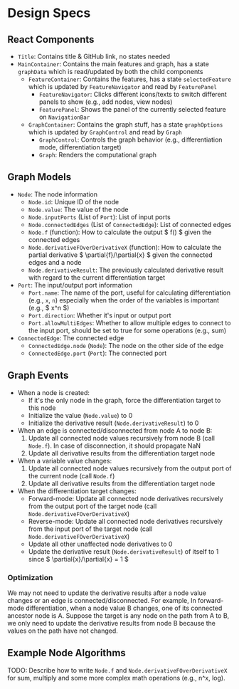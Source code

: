 # Design Specs

## React Components

- `Title`: Contains title & GitHub link, no states needed
- `MainContainer`: Contains the main features and graph, has a state `graphData` which is read/updated by both the child components
    - `FeatureContainer`: Contains the features, has a state `selectedFeature` which is updated by `FeatureNavigator` and read by `FeaturePanel`
        - `FeatureNavigator`: Clicks different icons/texts to switch different panels to show (e.g., add nodes, view nodes)
        - `FeaturePanel`: Shows the panel of the currently selected feature on `NavigationBar`
    - `GraphContainer`: Contains the graph stuff, has a state `graphOptions` which is updated by `GraphControl` and read by `Graph`
        - `GraphControl`: Controls the graph behavior (e.g., differentiation mode, differentiation target)
        - `Graph`: Renders the computational graph

## Graph Models

- `Node`: The node information
    - `Node.id`: Unique ID of the node
    - `Node.value`: The value of the node
    - `Node.inputPorts` (List of `Port`): List of input ports
    - `Node.connectedEdges` (List of `ConnectedEdge`): List of connected edges
    - `Node.f` (function): How to calculate the output $ f() $ given the connected edges
    - `Node.derivativeFOverDerivativeX` (function): How to calculate the partial derivative $ \partial{f}/\partial{x} $ given the connected edges and a node
    - `Node.derivativeResult`: The previously calculated derivative result with regard to the current differentiation target
- `Port`: The input/output port information
    - `Port.name`: The name of the port, useful for calculating differentiation (e.g., `x`, `n`) especially when the order of the variables is important (e.g., $ x^n $)
    - `Port.direction`: Whether it's input or output port
    - `Port.allowMultiEdges`: Whether to allow multiple edges to connect to the input port, should be set to true for some operations (e.g., sum)
- `ConnectedEdge`: The connected edge
    - `ConnectedEdge.node` (`Node`): The node on the other side of the edge
    - `ConnectedEdge.port` (`Port`): The connected port

## Graph Events

- When a node is created:
    - If it's the only node in the graph, force the differentiation target to this node
    - Initialize the value (`Node.value`) to 0
    - Initialize the derivative result (`Node.derivativeResult`) to 0
- When an edge is connected/disconnected from node A to node B:
    1. Update all connected node values recursively from node B (call `Node.f`). In case of disconnection, it should propagate NaN
    2. Update all derivative results from the differentiation target node
- When a variable value changes:
    1. Update all connected node values recursively from the output port of the current node (call `Node.f`)
    2. Update all derivative results from the differentiation target node
- When the differentiation target changes:
    - Forward-mode: Update all connected node derivatives recursively from the output port of the target node (call `Node.derivativeFOverDerivativeX`)
    - Reverse-mode: Update all connected node derivatives recursively from the input port of the target node (call `Node.derivativeFOverDerivativeX`)
    - Update all other unaffected node derivatives to 0
    - Update the derivative result (`Node.derivativeResult`) of itself to 1 since $ \partial{x}/\partial{x} = 1 $

### Optimization

We may not need to update the derivative results after a node value changes or an edge is connected/disconnected. For example, In forward-mode differentiation, when a node value B changes, one of its connected ancestor node is A. Suppose the target is any node on the path from A to B, we only need to update the derivative results from node B because the values on the path have not changed.

## Example Node Algorithms

TODO: Describe how to write `Node.f` and `Node.derivativeFOverDerivativeX` for sum, multiply and some more complex math operations (e.g., n^x, log).
